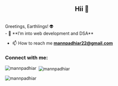 
<!--
**mannpadhiar/mannpadhiar** is a ✨ _special_ ✨ repository because its `README.md` (this file) appears on your GitHub profile.

Here are some ideas to get you started:

- 🔭 I’m currently working on ...
- 🌱 I’m currently learning ...
- 👯 I’m looking to collaborate on ...
- 🤔 I’m looking for help with ...
- 💬 Ask me about ...
- 📫 How to reach me: ...
- 😄 Pronouns: ...
- ⚡ Fun fact: ...
-->
<h2 align="center">Hii 👋</h2>
<br>
Greetings, Earthlings! 👽
<br>
- 🌱  **I’m into web development and DSA**

- 📫 How to reach me **mannpadhiar22@gmail.com**

<h3 align="left">Connect with me:</h3>
<p align="left">
  <div align="left">
<!--   <a href="https://www.linkedin.com/in/your-profile">
    <img src="https://raw.githubusercontent.com/maurodesouza/profile-readme-generator/master/src/assets/icons/social/linkedin/default.svg" width="52" height="40" alt="linkedin logo"  />
  </a>
  <a href="https://twitter.com/your-handle">
    <img src="https://raw.githubusercontent.com/maurodesouza/profile-readme-generator/master/src/assets/icons/social/twitter/default.svg" width="52" height="40" alt="twitter logo"  />
  </a>
  <a href="https://www.instagram.com/your-username">
    <img src="https://raw.githubusercontent.com/maurodesouza/profile-readme-generator/master/src/assets/icons/social/instagram/default.svg" width="52" height="40" alt="instagram logo"  />
  </a> -->
</div>
</p>

<p><img align="left" src="https://github-readme-stats.vercel.app/api/top-langs?username=mannpadhiar&show_icons=true&locale=en&layout=compact" alt="mannpadhiar" /></p>

<p>&nbsp;<img align="center" src="https://github-readme-stats.vercel.app/api?username=mannpadhiar&show_icons=true&locale=en" alt="mannpadhiar" /></p>

<p><img align="center" src="https://github-readme-streak-stats.herokuapp.com/?user=mannpadhiar&" alt="mannpadhiar" /></p>
